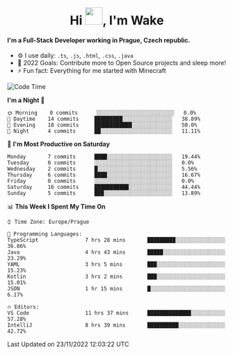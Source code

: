 <h1 align="center">Hi <img src="https://raw.githubusercontent.com/MrWakeCZ/MrWakeCZ/master/Hi.gif" width="40px" />, I'm Wake</h1>

#### I'm a Full-Stack Developer working in Prague, Czech republic.
- ⚙️ I use daily: `.ts`, `.js`, `.html`, `.css`, `.java`
- 🥅 2022 Goals: Contribute more to Open Source projects and sleep more!
- ⚡ Fun fact: Everything for me started with Minecraft

<!--START_SECTION:waka-->
![Code Time](http://img.shields.io/badge/Code%20Time-2%2C815%20hrs%2011%20mins-blue)

**I'm a Night 🦉** 

```text
🌞 Morning    0 commits      ░░░░░░░░░░░░░░░░░░░░░░░░░   0.0% 
🌆 Daytime    14 commits     █████████░░░░░░░░░░░░░░░░   38.89% 
🌃 Evening    18 commits     ████████████░░░░░░░░░░░░░   50.0% 
🌙 Night      4 commits      ██░░░░░░░░░░░░░░░░░░░░░░░   11.11%

```
📅 **I'm Most Productive on Saturday** 

```text
Monday       7 commits      ████░░░░░░░░░░░░░░░░░░░░░   19.44% 
Tuesday      0 commits      ░░░░░░░░░░░░░░░░░░░░░░░░░   0.0% 
Wednesday    2 commits      █░░░░░░░░░░░░░░░░░░░░░░░░   5.56% 
Thursday     6 commits      ████░░░░░░░░░░░░░░░░░░░░░   16.67% 
Friday       0 commits      ░░░░░░░░░░░░░░░░░░░░░░░░░   0.0% 
Saturday     16 commits     ███████████░░░░░░░░░░░░░░   44.44% 
Sunday       5 commits      ███░░░░░░░░░░░░░░░░░░░░░░   13.89%

```


📊 **This Week I Spent My Time On** 

```text
⌚︎ Time Zone: Europe/Prague

💬 Programming Languages: 
TypeScript               7 hrs 28 mins       █████████░░░░░░░░░░░░░░░░   36.86% 
Java                     4 hrs 43 mins       █████░░░░░░░░░░░░░░░░░░░░   23.29% 
YAML                     3 hrs 5 mins        ███░░░░░░░░░░░░░░░░░░░░░░   15.23% 
Kotlin                   3 hrs 2 mins        ███░░░░░░░░░░░░░░░░░░░░░░   15.01% 
JSON                     1 hr 15 mins        █░░░░░░░░░░░░░░░░░░░░░░░░   6.17%

🔥 Editors: 
VS Code                  11 hrs 37 mins      ██████████████░░░░░░░░░░░   57.28% 
IntelliJ                 8 hrs 39 mins       ██████████░░░░░░░░░░░░░░░   42.72%

```


 Last Updated on 23/11/2022 12:03:22 UTC
<!--END_SECTION:waka-->
